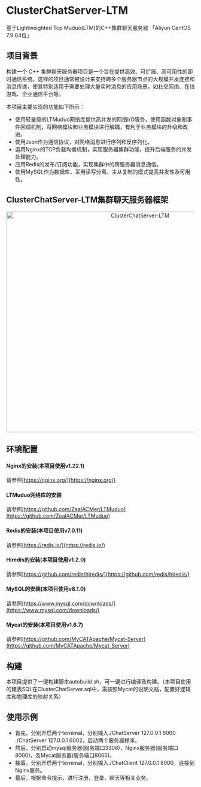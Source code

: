 # ClusterChatServer-LTM
基于Lightweighted Tcp Muduo(LTM)的C++集群聊天服务器   「Aliyun CentOS 7.9 64位」

## 项目背景
构建一个 C++ 集群聊天服务器项目是一个旨在提供高效、可扩展、高可用性的即时通信系统。这样的项目通常被设计来支持跨多个服务器节点的大规模并发连接和消息传递，使其特别适用于需要处理大量实时消息的应用场景，如社交网络、在线游戏、企业通信平台等。

本项目主要实现的功能如下所示：
* 使用轻量级的LTMuduo网络库提供高并发的网络I/O服务，使用函数对象和事件回调机制，将网络模块和业务模块进行解耦，有利于业务模块的升级和改进。
* 使用Json作为通信协议，对网络消息进行序列和反序列化。
* 运用Nginx的TCP负载均衡机制，实现服务器集群功能，提升后端服务的并发处理能力。
* 应用Redis的发布/订阅功能，实现集群中的跨服务器消息通信。
* 使用MySQL作为数据库，采用读写分离、主从复制的模式提高并发性及可用性。

## ClusterChatServer-LTM集群聊天服务器框架
<div align="middle">
<img width="700" height="590" alt="ClusterChatServer-LTM" src="https://github.com/ZealACMer/ClusterChatServer-LTM/assets/16794553/8d5b5587-0304-44d5-9ae6-a40bc2bf13d6">
</div>
                        
## 环境配置
#### Nginx的安装(本项目使用v1.22.1)
请参照[https://nginx.org/](https://nginx.org/)

#### LTMuduo网络库的安装
请参照[https://github.com/ZealACMer/LTMuduo](https://github.com/ZealACMer/LTMuduo)

#### Redis的安装(本项目使用v7.0.11)
请参照[https://redis.io/](https://redis.io/)

#### Hiredis的安装(本项目使用v1.2.0)
请参照[https://github.com/redis/hiredis/](https://github.com/redis/hiredis/)

#### MySQL的安装(本项目使用v8.1.0)
请参照[https://www.mysql.com/downloads/](https://www.mysql.com/downloads/)

#### Mycat的安装(本项目使用v1.6.7)
请参照[https://github.com/MyCATApache/Mycat-Server](https://github.com/MyCATApache/Mycat-Server)

## 构建
本项目提供了一键构建脚本autobuild.sh，可一键进行编译及构建。（本项目使用的建表SQL在ClusterChatServer.sql中，需按照Mycat的说明文档，配置好逻辑库和物理库的映射关系）

## 使用示例
- 首先，分别开启两个ternimal，分别输入./ChatServer 127.0.0.1 6000 ./ChatServer 127.0.0.1 6002，启动两个服务器程序。
- 然后，分别启动mysql服务器(服务端口3306)，Nginx服务器(服务端口8000)，及Mycat服务器(服务端口8066)。
- 接着，分别开启两个ternimal，分别输入./ChatClient 127.0.0.1 8000，连接到Nginx服务。
- 最后，根据命令提示，进行注册、登录、聊天等相关业务。
